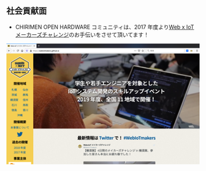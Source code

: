 ## 社会貢献面
- CHIRIMEN OPEN HARDWARE コミュニティは、2017 年度より[Web x IoT メーカーズチャレンジ](https://webiotmakers.github.io/)のお手伝いをさせて頂いてます！

![WebxIoT-makers](./images/WebxIoT-makers.png)
